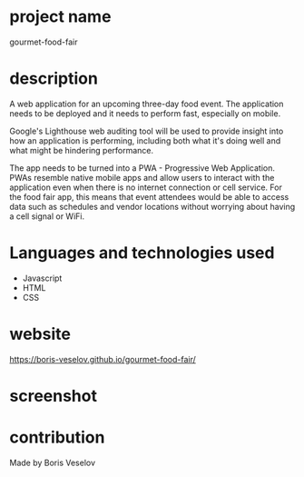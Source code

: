 # project name

gourmet-food-fair

# description

A web application for an upcoming three-day food event. The application needs to be deployed and it needs to perform fast, especially on mobile. 

Google's Lighthouse web auditing tool will be used to provide insight into how an application is performing, including both what it's doing well and what might be hindering performance.

The app needs to be turned into a PWA - Progressive Web Application. PWAs resemble native mobile apps and allow users to interact with the application even when there is no internet connection or cell service. For the food fair app, this means that event attendees would be able to access data such as schedules and vendor locations without worrying about having a cell signal or WiFi.

# Languages and technologies used

* Javascript
* HTML
* CSS

# website

https://boris-veselov.github.io/gourmet-food-fair/

# screenshot

# contribution

Made by Boris Veselov
